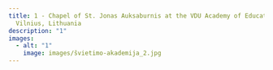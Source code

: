 ```yaml
---
title: 1 - Chapel of St. Jonas Auksaburnis at the VDU Academy of Education,
  Vilnius, Lithuania
description: "1"
images:
  - alt: "1"
    image: images/švietimo-akademija_2.jpg
---
```

